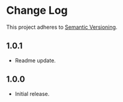# Change Log
This project adheres to [Semantic Versioning](http://semver.org/).
## 1.0.1
* Readme update.

## 1.0.0
* Initial release.
